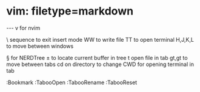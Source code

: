 # vim: filetype=markdown

--- v for nvim

<leader>\ sequence to exit insert mode
WW to write file
TT to open terminal
H,J,K,L to move between windows

§ for NERDTree
± to locate current buffer in tree
t open file in tab
gt,<N>gt to move between tabs
cd on directory to change CWD for opening terminal in tab

:Bookmark <name>
:TabooOpen <tabname>
:TabooRename <tabname>
:TabooReset


